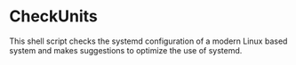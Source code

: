 # CheckUnits
This shell script checks the systemd configuration of a modern Linux based system and makes suggestions to optimize the use of systemd.
